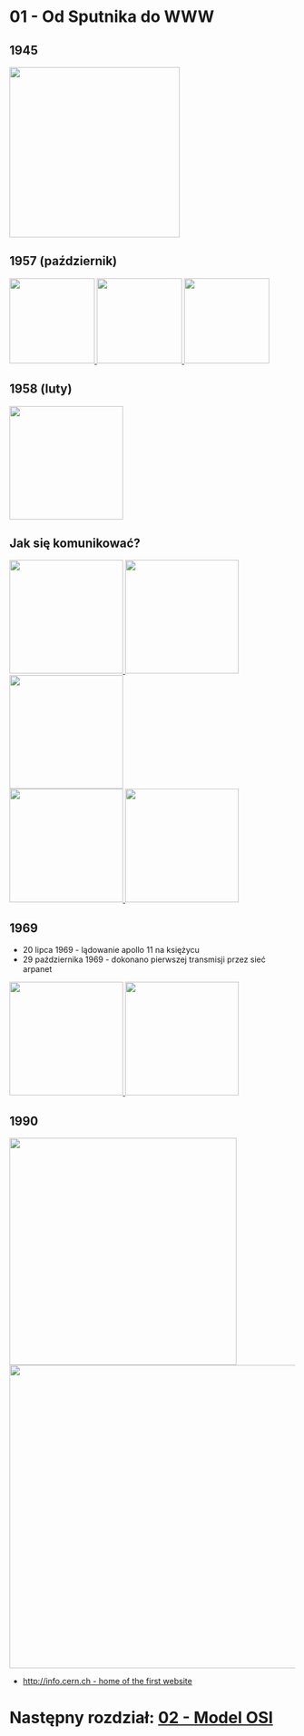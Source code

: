 # 01 - Od Sputnika do WWW

## 1945

<a href="https://pl.wikipedia.org/wiki/Uk%C5%82ad_Warszawski">
    <img src="https://upload.wikimedia.org/wikipedia/commons/thumb/2/28/NATO_vs._Warsaw_%281949-1990%29.svg/1920px-NATO_vs._Warsaw_%281949-1990%29.svg.png" height="300">
</a>

## 1957 (październik)

<a href="https://en.wikipedia.org/wiki/Kapustin_Yar">
    <img src="https://upload.wikimedia.org/wikipedia/commons/5/58/%D0%9C%D0%B0%D0%BA%D0%B5%D1%82_2_%D0%BF%D0%B5%D1%80%D0%B2%D1%8B%D1%85_%D0%B8%D1%81%D0%BA%D1%83%D1%81%D1%81%D1%82%D0%B2%D0%B5%D0%BD%D0%BD%D1%8B%D1%85_%D1%81%D0%BF%D1%83%D1%82%D0%BD%D0%B8%D0%BA%D0%BE%D0%B2_%D0%97%D0%B5%D0%BC%D0%BB%D0%B8.jpg" height="150">
</a>
<a href="https://en.wikipedia.org/wiki/Kapustin_Yar">
    <img src="https://upload.wikimedia.org/wikipedia/commons/f/f7/Mo_narznaki108_1.png" height="150">
</a>
<a href="https://en.wikipedia.org/wiki/Kapustin_Yar">
    <img src="https://upload.wikimedia.org/wikipedia/commons/6/6e/CombatLaunching2018-18.jpg" height="150">
</a>

## 1958 (luty)

<a href="https://en.wikipedia.org/wiki/DARPA">
    <img src="https://upload.wikimedia.org/wikipedia/commons/thumb/c/ce/DARPA_Logo_2010.png/1920px-DARPA_Logo_2010.png" height="200">
</a>

## Jak się komunikować?

<a href="https://en.wikipedia.org/wiki/Telegraphy">
    <img src="https://upload.wikimedia.org/wikipedia/commons/thumb/4/4e/Morsetaste.jpg/1920px-Morsetaste.jpg" height="200">
</a>
<a href="https://en.wikipedia.org/wiki/Teleprinter">
    <img src="https://upload.wikimedia.org/wikipedia/commons/8/89/WACsOperateTeletype.jpg" height="200">
</a>
<a href="https://en.wikipedia.org/wiki/Floppy_disk">
    <img src="https://upload.wikimedia.org/wikipedia/commons/thumb/a/aa/Floppy_disk_2009_G1.jpg/1920px-Floppy_disk_2009_G1.jpg" height="200">
</a>
<br>
<a href="https://en.wikipedia.org/wiki/Floppy_disk">
    <img src="https://upload.wikimedia.org/wikipedia/commons/6/62/Panasonic_KX-F90.jpg" height="200">
</a>
<a href="https://en.wikipedia.org/wiki/Floppy_disk">
    <img src="https://upload.wikimedia.org/wikipedia/commons/a/a2/Krant_per_fax_-_Faxed_newspaper_%284193509648%29.jpg" height="200">
</a>

## 1969

* 20 lipca 1969 - lądowanie apollo 11 na księżycu
* 29 października 1969 - dokonano pierwszej transmisji przez sieć arpanet

<a href="https://en.wikipedia.org/wiki/ARPANET">
    <img src="https://upload.wikimedia.org/wikipedia/commons/b/bc/Arpanet_in_the_1970s.png" height="200">
</a>

<a href="https://en.wikipedia.org/wiki/ARPANET">
    <img src="https://upload.wikimedia.org/wikipedia/commons/thumb/e/e9/Buzz_Aldrin%27s_bootprint_on_the_Moon%2C_AS11-40-5877_%2821472308758%29.jpg/1280px-Buzz_Aldrin%27s_bootprint_on_the_Moon%2C_AS11-40-5877_%2821472308758%29.jpg" height="200">
</a>

## 1990

<a href="https://en.wikipedia.org/wiki/Tim_Berners-Lee">
    <img src="https://upload.wikimedia.org/wikipedia/commons/f/f8/Tim_Berners-Lee.jpg" width="400">
</a>
<a href="https://en.wikipedia.org/wiki/Tim_Berners-Lee">
    <img src="https://upload.wikimedia.org/wikipedia/commons/thumb/d/d1/First_Web_Server.jpg/1920px-First_Web_Server.jpg" width="534">
</a>
<br>

* [http://info.cern.ch - home of the first website](https://info.cern.ch/)

# Następny rozdział: [02 - Model OSI](02.md)